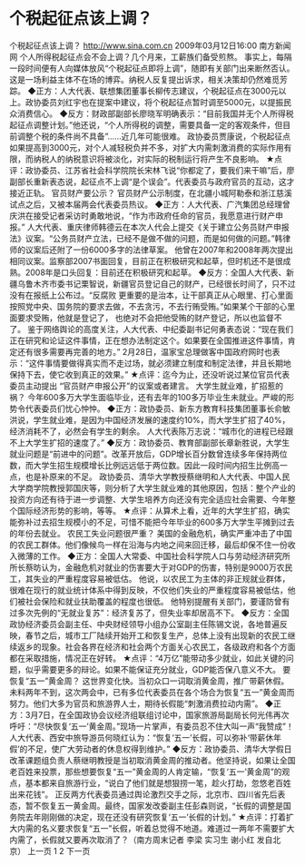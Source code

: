 # 个税起征点该上调？

个税起征点该上调？
http://www.sina.com.cn  2009年03月12日16:00   南方新闻网
个人所得税起征点会不会上调？几个月来，工薪族们备受煎熬。
事实上，每隔一段时间便有人向媒体放风“个税起征点即将上调”，随即有关部门出来断然否认。
这是一场利益主体不在场的博弈。纳税人反复提出诉求，相关决策却仍然难觅芳踪。
◆正方：人大代表、联想集团董事长柳传志建议，个税起征点在3000元以上。政协委员刘红宇也在提案中建议，将个税起征点暂时调至5000元，以提振民众消费信心。
◆反方：财政部副部长廖晓军明确表示：“目前我国并无个人所得税起征点调整计划。”他还说，“个人所得税的调整，需要具备一定的客观条件，但目前调整个税的条件尚不具备”……近几年可能很难。
政协委员贾康说，个税起征点如果提高到3000元，对个人减轻税负并不多，对扩大内需刺激消费的实际作用有限，而纳税人的纳税意识将被淡化，对实际的税制运行将产生不良影响。
★点评：政协委员、江苏省社会科学院院长宋林飞说“你都定了，要我们来干嘛”后，廖副部长重新表态说，起征点不上调“是个误会”。代表委员与政府官员的互动，这才接近正轨。
官员财产要公示？
官员财产公示制度，在北疆小城阿勒泰和浙江慈溪试点之后，又被本届两会代表委员热议。
◆正方：人大代表、广汽集团总经理曾庆洪在接受记者采访时勇敢地说，“作为市政府任命的官员，我愿意进行财产申报。”
人大代表、重庆律师韩德云在本次人代会上提交《关于建立公务员财产申报法》议案。“公务员财产立法，已经不是做不做的问题，而是如何做的问题。”韩律师的议案后还附了一份6000多字的法律草案。
他曾在2007年和2008年两次提出相同议案。监察部2007书面回复，目前正在积极研究和起草，但时机还不是很成熟。2008年是口头回复：目前还在积极研究和起草。
◆反方：全国人大代表、新疆乌鲁木齐市委书记栗智说，新疆官员登记自己的财产，已经很长时间了，只不过没有在报纸上公布过。“反腐败 更重要的是治本，让干部真正从心眼里、打心里面按照党中央、国务院的要求去做，不去贪污，不去行贿受贿。”如果某个干部的心里面要求受贿，他就是登记了， 也绝对不会把他受贿的财产登记，所以也监督不了。
鉴于网络舆论的高度关注，人大代表、中纪委副书记何勇表态说：“现在我们正在研究和论证这件事情，正在想办法制定这个。如果要在全国推进这件事情，肯定还有很多需要再完善的地方。”
2月28日，温家宝总理做客中国政府网时也表示：“这件事情要做得真实而不走过场，就必须建立制度和制定法律，并且长期地保持下去，使它收到真正的效果。”
★点评：迄今为止，还没听说过某位官员代表委员主动提出 “官员财产申报公开”的议案或者建言。
大学生就业难，扩招惹的祸？
今年600多万大学生面临毕业，还有去年的100多万毕业生未就业。严峻的形势令代表委员们忧心忡忡。
◆正方：政协委员、新东方教育科技集团董事长俞敏洪说，学生就业难，是因为中国经济发展的速度约10%，而大学生扩招了40%，经济消耗不了，必然会有学生的剩余。
人大代表陈万志说：“城市化的进程已经跟不上大学生扩招的速度了。”
◆反方：政协委员、教育部副部长章新胜说，大学生就业问题是“前进中的问题”。改革开放后，GDP增长百分数曾连续多年保持两位数，而大学生招生规模增长比例远远低于两位数。因此一段时间内招生比例高一点，也是补原来的不足。
政协委员、清华大学教授蔡继明和人大代表、中国人民大学商学院教授郭国庆等，则分析了大学生就业难的其他原因，包括：整个产业的投资方向还有待于进一步调整、大学生培养方向还没有完全适应社会需要、今年整个国际经济形势的影响，等等。
★点评：从算术上看，近年的大学生扩招，确实能弥补过去招生规模小的不足，可惜不能把今年毕业的600多万大学生平摊到过去的年份去就业。
农民工失业问题很严重？
美国的金融危机，确实严重冲击了中国的农民工群体。他们像候鸟一样在沿海与内地之间来回迁移，最后却保不住一份收入微薄的工作。
◆正方：全国人大常委、中国社会科学院人口与劳动经济研究所所长蔡昉认为，金融危机对就业的伤害要大于对GDP的伤害，特别是9000万农民工，其失业的严重程度容易被低估。
他说，以农民工为主体的非正规就业群体，很难在现行的就业统计体系中得到反映，不仅他们失业的严重程度容易被低估，他们被社会保险和就业扶助覆盖的程度也很低。
他特别提醒有关部门，要谨防曾有过多次先例的“无就业复苏”：经济复苏了，但失业率却居高不下。
◆反方：全国政协经济委员会副主任、中央财经领导小组办公室副主任陈锡文说，各地普遍反映，春节之后，城市工厂陆续开始开工和恢复生产，总体上没有出现新的农民工继续返乡的现象。社会各界在经济和社会两个方面关心农民工，各级政府和各个方面都在采取措施，情况正在好转。
★点评：“4万亿”能带动多少就业，如此关键的问题，似乎需要更多的辩论。如果不能保证充分就业，GDP能否保八意义不大。
要恢复“五一”黄金周？
这世界变化快。当初众口一词取消黄金周，推广带薪休假。未料两年不到，这次两会中，已有多位代表委员在各个场合为恢复“五一”黄金周而努力。他们大多为官员和旅游界人士，期待长假能“刺激消费拉动内需”。
◆正方：3月7日，在全国政协会议经济组联组讨论中，国家旅游局副局长何光伟再次呼吁：“尽快恢复‘五一’黄金周。”现场一片掌声，有委员忍不住大叫一声“我赞成”！
人大代表、西安中旅导游员何晓红认为：“恢复‘五一’长假，可以弥补‘带薪休年假’的不足，使广大劳动者的休息权得到维护。”
◆反方：政协委员、清华大学假日改革课题组负责人蔡继明教授是当初取消黄金周的推动者。他坚持说，如果让全国老百姓来投票，那些想要恢复“五一”黄金周的人肯定输，“恢复‘五一’黄金周”的观点，基本都来自旅游行业，“说白了他们就是想狠捞一笔，趁火打劫，忽悠老百姓出来花钱”。
正反两方代表委员通过舆论激烈交手之际，北京市、四川省先后表态，暂不恢复五一黄金周。最终，国家发改委副主任彭森则说，“长假的调整是国务院去年刚刚做的决定，现在还没有研究恢复‘五一’长假的计划。”
★点评：打着扩大内需的名义要求恢复“五一”长假，听着总觉得不地道。难道过一两年不需要扩大内需了，长假就又要再次取消了？（南方周末记者 李梁 实习生 谢小红 发自北京）
上一页
1
2
下一页

